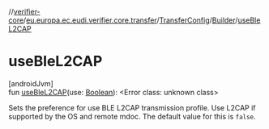 //[verifier-core](../../../../index.md)/[eu.europa.ec.eudi.verifier.core.transfer](../../index.md)/[TransferConfig](../index.md)/[Builder](index.md)/[useBleL2CAP](use-ble-l2-c-a-p.md)

# useBleL2CAP

[androidJvm]\
fun [useBleL2CAP](use-ble-l2-c-a-p.md)(use: [Boolean](https://kotlinlang.org/api/latest/jvm/stdlib/kotlin-stdlib/kotlin/-boolean/index.html)): &lt;Error class: unknown class&gt;

Sets the preference for use BLE L2CAP transmission profile. Use L2CAP if supported by the OS and remote mdoc. The default value for this is `false`.
